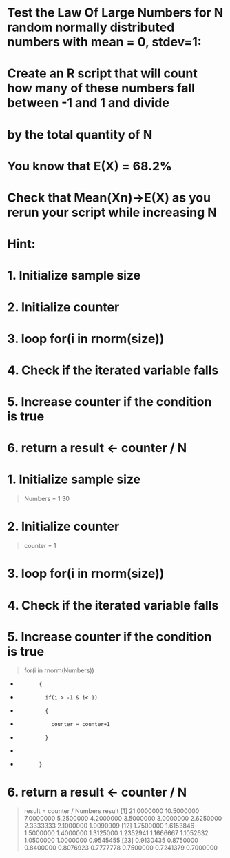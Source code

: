 # Test the Law Of Large Numbers for N random normally distributed numbers with mean = 0, stdev=1:
  
# Create an R script that will count how many of these numbers fall between -1 and 1 and divide
# by the total quantity of N

# You know that E(X) = 68.2%
# Check that Mean(Xn)->E(X) as you rerun your script while increasing N

# Hint:
 # 1. Initialize sample size
 # 2. Initialize counter
 # 3. loop for(i in rnorm(size))
 # 4. Check if the iterated variable falls
 # 5. Increase counter if the condition is true
 # 6. return a result <- counter / N

 # 1. Initialize sample size
 
 >  Numbers = 1:30

 # 2. Initialize counter

 > counter = 1

# 3. loop for(i in rnorm(size))
# 4. Check if the iterated variable falls
# 5. Increase counter if the condition is true

> for(i in rnorm(Numbers))
+            {
+              if(i > -1 & i< 1)
+              {
+                counter = counter+1
+              }
+            
+            }     
> 
# 6. return a result <- counter / N
> result = counter / Numbers 
>   result
 [1] 21.0000000 10.5000000  7.0000000  5.2500000  4.2000000  3.5000000  3.0000000  2.6250000  2.3333333  2.1000000  1.9090909
[12]  1.7500000  1.6153846  1.5000000  1.4000000  1.3125000  1.2352941  1.1666667  1.1052632  1.0500000  1.0000000  0.9545455
[23]  0.9130435  0.8750000  0.8400000  0.8076923  0.7777778  0.7500000  0.7241379  0.7000000
>     